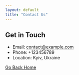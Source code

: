 ```yaml
---
layout: default
title: "Contact Us"
---
```


## Get in Touch
- Email: contact@example.com
- Phone: +123456789
- Location: Kyiv, Ukraine

[Go Back Home](index.html)
